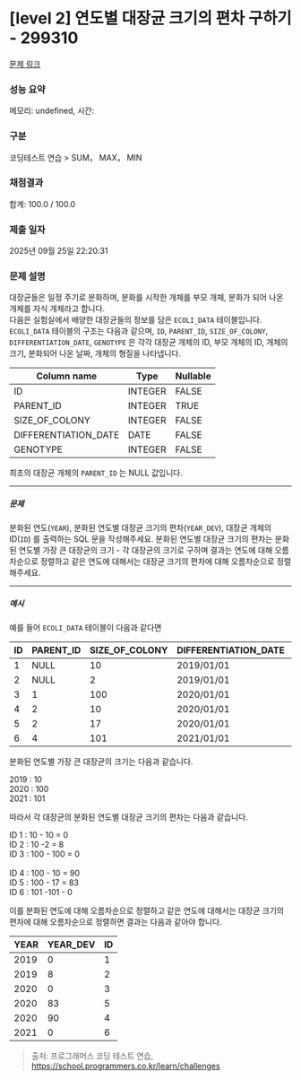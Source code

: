 # [level 2] 연도별 대장균 크기의 편차 구하기 - 299310 

[문제 링크](https://school.programmers.co.kr/learn/courses/30/lessons/299310) 

### 성능 요약

메모리: undefined, 시간: 

### 구분

코딩테스트 연습 > SUM， MAX， MIN

### 채점결과

합계: 100.0 / 100.0

### 제출 일자

2025년 09월 25일 22:20:31

### 문제 설명

<p>대장균들은 일정 주기로 분화하며, 분화를 시작한 개체를 부모 개체, 분화가 되어 나온 개체를 자식 개체라고 합니다.<br>
다음은 실험실에서 배양한 대장균들의 정보를 담은 <code>ECOLI_DATA</code> 테이블입니다. <code>ECOLI_DATA</code> 테이블의 구조는 다음과 같으며,  <code>ID</code>, <code>PARENT_ID</code>, <code>SIZE_OF_COLONY</code>, <code>DIFFERENTIATION_DATE</code>, <code>GENOTYPE</code> 은 각각 대장균 개체의 ID, 부모 개체의 ID, 개체의 크기, 분화되어 나온 날짜, 개체의 형질을 나타냅니다.</p>
<table class="table">
        <thead><tr>
<th>Column name</th>
<th>Type</th>
<th>Nullable</th>
</tr>
</thead>
        <tbody><tr>
<td>ID</td>
<td>INTEGER</td>
<td>FALSE</td>
</tr>
<tr>
<td>PARENT_ID</td>
<td>INTEGER</td>
<td>TRUE</td>
</tr>
<tr>
<td>SIZE_OF_COLONY</td>
<td>INTEGER</td>
<td>FALSE</td>
</tr>
<tr>
<td>DIFFERENTIATION_DATE</td>
<td>DATE</td>
<td>FALSE</td>
</tr>
<tr>
<td>GENOTYPE</td>
<td>INTEGER</td>
<td>FALSE</td>
</tr>
</tbody>
      </table>
<p>최초의 대장균 개체의 <code>PARENT_ID</code> 는 NULL 값입니다.</p>

<hr>

<h5>문제</h5>

<p>분화된 연도(<code>YEAR</code>), 분화된 연도별 대장균 크기의 편차(<code>YEAR_DEV</code>), 대장균 개체의 ID(<code>ID</code>) 를 출력하는 SQL 문을 작성해주세요. 분화된 연도별 대장균 크기의 편차는 분화된 연도별 가장 큰 대장균의 크기 - 각 대장균의 크기로 구하며 결과는 연도에 대해 오름차순으로 정렬하고 같은 연도에 대해서는 대장균 크기의 편차에 대해 오름차순으로 정렬해주세요.</p>

<hr>

<h5>예시</h5>

<p>예를 들어 <code>ECOLI_DATA</code> 테이블이 다음과 같다면</p>
<table class="table">
        <thead><tr>
<th>ID</th>
<th>PARENT_ID</th>
<th>SIZE_OF_COLONY</th>
<th>DIFFERENTIATION_DATE</th>
<th>GENOTYPE</th>
</tr>
</thead>
        <tbody><tr>
<td>1</td>
<td>NULL</td>
<td>10</td>
<td>2019/01/01</td>
<td>5</td>
</tr>
<tr>
<td>2</td>
<td>NULL</td>
<td>2</td>
<td>2019/01/01</td>
<td>3</td>
</tr>
<tr>
<td>3</td>
<td>1</td>
<td>100</td>
<td>2020/01/01</td>
<td>4</td>
</tr>
<tr>
<td>4</td>
<td>2</td>
<td>10</td>
<td>2020/01/01</td>
<td>4</td>
</tr>
<tr>
<td>5</td>
<td>2</td>
<td>17</td>
<td>2020/01/01</td>
<td>6</td>
</tr>
<tr>
<td>6</td>
<td>4</td>
<td>101</td>
<td>2021/01/01</td>
<td>22</td>
</tr>
</tbody>
      </table>
<p>분화된 연도별 가장 큰 대장균의 크기는 다음과 같습니다.</p>

<p>2019 : 10<br>
2020 : 100<br>
2021 : 101</p>

<p>따라서 각 대장균의 분화된 연도별 대장균 크기의 편차는 다음과 같습니다.</p>

<p>ID 1 : 10 - 10 = 0<br>
ID 2 : 10 -2 = 8<br>
ID 3 : 100 - 100 = 0<br><br>
ID 4 : 100 - 10 = 90<br>
ID 5 : 100 - 17 = 83<br>
ID 6 : 101 -101 - 0</p>

<p>이를 분화된 연도에 대해 오름차순으로 정렬하고 같은 연도에 대해서는 대장균 크기의 편차에 대해 오름차순으로 정렬하면 결과는 다음과 같아야 합니다.</p>
<table class="table">
        <thead><tr>
<th>YEAR</th>
<th>YEAR_DEV</th>
<th>ID</th>
</tr>
</thead>
        <tbody><tr>
<td>2019</td>
<td>0</td>
<td>1</td>
</tr>
<tr>
<td>2019</td>
<td>8</td>
<td>2</td>
</tr>
<tr>
<td>2020</td>
<td>0</td>
<td>3</td>
</tr>
<tr>
<td>2020</td>
<td>83</td>
<td>5</td>
</tr>
<tr>
<td>2020</td>
<td>90</td>
<td>4</td>
</tr>
<tr>
<td>2021</td>
<td>0</td>
<td>6</td>
</tr>
</tbody>
      </table>

> 출처: 프로그래머스 코딩 테스트 연습, https://school.programmers.co.kr/learn/challenges